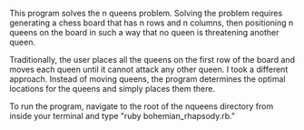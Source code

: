 This program solves the n queens problem.  Solving the problem requires
generating a chess board that has n rows and n columns, then positioning 
n queens on the board in such a way that no queen is threatening 
another queen.

Traditionally, the user places all the queens on the first row of the 
board and moves each queen until it cannot attack any other queen.  I 
took a different approach.  Instead of moving queens, the program 
determines the optimal locations for the queens and simply places them there.  

To run the program, navigate to the root of the nqueens directory from inside 
your terminal and type "ruby bohemian_rhapsody.rb."